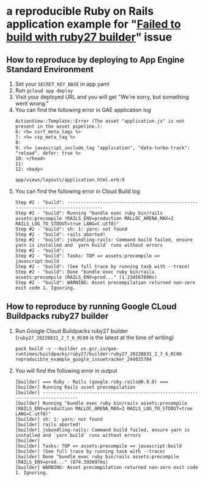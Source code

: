 # a reproducible Ruby on Rails application example for "[Failed to build with ruby27 builder](https://issuetracker.google.com/issues/244035704)" issue

## How to reproduce by deploying to App Engine Standard Environment

1. Set your `SECRET_KEY_BASE` in app.yaml
1. Run `gcloud app deploy`
1. Visit your deployed URL and you will get "We're sorry, but something went wrong."
1. You can find the following error in GAE application log
   ```
   ActionView::Template::Error (The asset "application.js" is not present in the asset pipeline.):
   6: <%= csrf_meta_tags %>
   7: <%= csp_meta_tag %>
   8:
   9: <%= javascript_include_tag "application", "data-turbo-track": "reload", defer: true %>
   10: </head>
   11:
   12: <body>

   app/views/layouts/application.html.erb:9
   ```
1. You can find the following error in Cloud Build log
   ```
   Step #2 - "build": --------------------------------------------------------------------------------
   Step #2 - "build": Running "bundle exec ruby bin/rails assets:precompile (RAILS_ENV=production MALLOC_ARENA_MAX=2 RAILS_LOG_TO_STDOUT=true LANG=C.utf8)"
   Step #2 - "build": sh: 1: yarn: not found
   Step #2 - "build": rails aborted!
   Step #2 - "build": jsbundling-rails: Command build failed, ensure yarn is installed and `yarn build` runs without errors
   Step #2 - "build":
   Step #2 - "build": Tasks: TOP => assets:precompile => javascript:build
   Step #2 - "build": (See full trace by running task with --trace)
   Step #2 - "build": Done "bundle exec ruby bin/rails assets:precompile (RAILS_ENV=prod..." (1.234567890s)
   Step #2 - "build": WARNING: Asset precompilation returned non-zero exit code 1. Ignoring.
   ```

## How to reproduce by running Google CLoud Buildpacks ruby27 builder

1. Run Google Cloud Buildpacks ruby27 builder (`ruby27_20220831_2_7_6_RC00` is the latest at the time of writing)
   ```console
   pack build -v --builder us.gcr.io/gae-runtimes/buildpacks/ruby27/builder:ruby27_20220831_2_7_6_RC00 reproducible_example_google_issuetracker_244035704
   ```
1. You will find the following error in output
   ```
   [builder] === Ruby - Rails (google.ruby.rails@0.9.0) ===
   [builder] Running Rails asset precompilation
   [builder] --------------------------------------------------------------------------------
   [builder] Running "bundle exec ruby bin/rails assets:precompile (RAILS_ENV=production MALLOC_ARENA_MAX=2 RAILS_LOG_TO_STDOUT=true LANG=C.utf8)"
   [builder] sh: 1: yarn: not found
   [builder] rails aborted!
   [builder] jsbundling-rails: Command build failed, ensure yarn is installed and `yarn build` runs without errors
   [builder] 
   [builder] Tasks: TOP => assets:precompile => javascript:build
   [builder] (See full trace by running task with --trace)
   [builder] Done "bundle exec ruby bin/rails assets:precompile (RAILS_ENV=prod..." (874.392097ms)
   [builder] WARNING: Asset precompilation returned non-zero exit code 1. Ignoring.
   ```